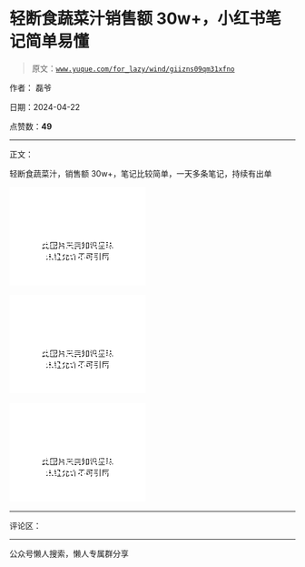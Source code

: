 # 轻断食蔬菜汁销售额 30w+，小红书笔记简单易懂

> 原文：[`www.yuque.com/for_lazy/wind/giizns09qm31xfno`](https://www.yuque.com/for_lazy/wind/giizns09qm31xfno)

作者： 磊爷

日期：2024-04-22

点赞数：**49**

* * *

正文：

轻断食蔬菜汁，销售额 30w+，笔记比较简单，一天多条笔记，持续有出单

![](img/3a74a5a8407d11ec65183bbbe00053e7.png)

![](img/73e06eff4a003d0b0b4c8aec0e3345e5.png)

![](img/23abde6902528c07ebce9f9f2dd14a4c.png)

* * *

评论区：

* * *

公众号懒人搜索，懒人专属群分享
